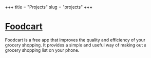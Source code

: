+++
title = "Projects"
slug = "projects"
+++

# <a href="www.github.com/iamchuckss/foodcart">Foodcart</a> 

Foodcart is a free app that improves the quality and efficiency of your grocery shopping. It provides a simple and useful way of making out a grocery shopping list on your phone. 
